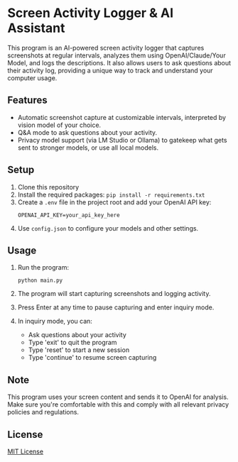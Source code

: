# Screen Activity Logger & AI Assistant

This program is an AI-powered screen activity logger that captures screenshots at regular intervals, analyzes them using OpenAI/Claude/Your Model, and logs the descriptions. It also allows users to ask questions about their activity log, providing a unique way to track and understand your computer usage.

## Features

- Automatic screenshot capture at customizable intervals, interpreted by vision model of your choice.
- Q&A mode to ask questions about your activity.
- Privacy model support (via LM Studio or Ollama) to gatekeep what gets sent to stronger models, or use all local models.

## Setup

1. Clone this repository
2. Install the required packages: `pip install -r requirements.txt`
3. Create a `.env` file in the project root and add your OpenAI API key:
   ```
   OPENAI_API_KEY=your_api_key_here
   ```
4. Use `config.json` to configure your models and other settings.

## Usage

1. Run the program:
   ```
   python main.py 
   ```

2. The program will start capturing screenshots and logging activity.

3. Press Enter at any time to pause capturing and enter inquiry mode.

4. In inquiry mode, you can:
   - Ask questions about your activity
   - Type 'exit' to quit the program
   - Type 'reset' to start a new session
   - Type 'continue' to resume screen capturing

## Note

This program uses your screen content and sends it to OpenAI for analysis. Make sure you're comfortable with this and comply with all relevant privacy policies and regulations.

## License

[MIT License](LICENSE)
